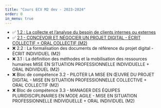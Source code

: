```yaml
---
title: "Cours ECV M2 dev - 2023-2024"
order: 0
in_menu: true
---
```

- ✅ [1.2 : La collecte et l’analyse du besoin de clients internes ou externes](./collecte%20et%20analyse%20besoin%20client%20(12).html)
- ✅ [2.1 - CONCEVOIR ET NÉGOCIER UN PROJET DIGITAL - ÉCRIT COLLECTIF + ORAL COLLECTIF (M2)](./la%20conception%20et%20la%20negociation%20du%20projet%20digital%20(21).html)
- ❌ 2.2 : La formalisation des documents de référence du projet digital - ÉCRIT INDIVIDUEL (M2)
- ❌ 3.1 : La définition des méthodes et la mobilisation des ressources humaines MISE EN SITUATION PROFESSIONNELLE INDIVIDUELLE + ORAL INDIVIDUEL (M2)
- ❌ Bloc de compétence 3.2 - PILOTER LA MISE EN ŒUVRE DU PROJET DIGITAL - MISE EN SITUATION PROFESSIONNELLE COLLECTIVE + ORAL COLLECTIF (M2)
- ❌ Bloc de compétence 3.3 - MANAGER DES ÉQUIPES PLURIDISCIPLINAIRES EN MODE AGILE - MISE EN SITUATION PROFESSIONNELLE INDIVIDUELLE + ORAL INDIVIDUEL (M2) 